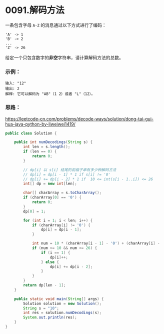 # 0091.解码方法

一条包含字母 `A-Z` 的消息通过以下方式进行了编码：

```
'A' -> 1
'B' -> 2
...
'Z' -> 26
```

给定一个只包含数字的**非空**字符串，请计算解码方法的总数。

### 示例：

```
输入: "12"
输出: 2
解释: 它可以解码为 "AB"（1 2）或者 "L"（12）。
```

### 思路：

https://leetcode-cn.com/problems/decode-ways/solution/dong-tai-gui-hua-java-python-by-liweiwei1419/

```java
public class Solution {

    public int numDecodings(String s) {
        int len = s.length();
        if (len == 0) {
            return 0;
        }

        // dp[i] 以 s[i] 结尾的前缀子串有多少种解码方法
        // dp[i] = dp[i - 1] * 1 if s[i] != '0'
        // dp[i] += dp[i - 2] * 1 if  10 <= int(s[i - 1..i]) <= 26
        int[] dp = new int[len];

        char[] charArray = s.toCharArray();
        if (charArray[0] == '0') {
            return 0;
        }
        dp[0] = 1;

        for (int i = 1; i < len; i++) {
            if (charArray[i] != '0') {
                dp[i] = dp[i - 1];
            }

            int num = 10 * (charArray[i - 1] - '0') + (charArray[i] - '0');
            if (num >= 10 && num <= 26) {
                if (i == 1) {
                    dp[i]++;
                } else {
                    dp[i] += dp[i - 2];
                }
            }
        }
        return dp[len - 1];
    }

    public static void main(String[] args) {
        Solution solution = new Solution();
        String s = "10";
        int res = solution.numDecodings(s);
        System.out.println(res);
    }
}
```

